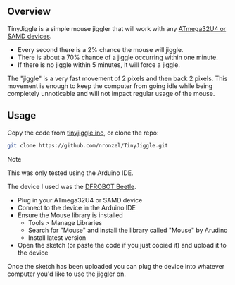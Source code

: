 ## Overview

TinyJiggle is a simple mouse jiggler that will work with any [ATmega32U4 or SAMD
devices](https://www.arduino.cc/reference/en/language/functions/usb/mouse/).

- Every second there is a 2% chance the mouse will jiggle.
- There is about a 70% chance of a jiggle occurring within one minute.
- If there is no jiggle within 5 minutes, it will force a jiggle.

The "jiggle" is a very fast movement of 2 pixels and then back 2 pixels. This
movement is enough to keep the computer from going idle while being completely
unnoticable and will not impact regular usage of the mouse.

## Usage

Copy the code from [tinyjiggle.ino](/tinyjiggle.ino), or clone the repo:

```sh
git clone https://github.com/nronzel/TinyJiggle.git
```

> [!NOTE]
> This was only tested using the Arduino IDE.
>
> The device I used was the [DFROBOT Beetle](https://www.dfrobot.com/product-1075.html).

- Plug in your ATmega32U4 or SAMD device
- Connect to the device in the Arduino IDE
- Ensure the Mouse library is installed
  - Tools > Manage Libraries
  - Search for "Mouse" and install the library called "Mouse" by Arudino
  - Install latest version
- Open the sketch (or paste the code if you just copied it) and upload it to
  the device

Once the sketch has been uploaded you can plug the device into whatever computer
you'd like to use the jiggler on.
